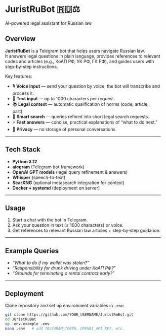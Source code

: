# JuristRuBot 🇷🇺⚖️  
AI-powered legal assistant for Russian law  

## Overview  
**JuristRuBot** is a Telegram bot that helps users navigate Russian law.  
It answers legal questions in plain language, provides references to relevant codes and articles (e.g., КоАП РФ, УК РФ, ГК РФ), and guides users with step-by-step instructions.  

Key features:  
- 🎙️ **Voice input** — send your question by voice, the bot will transcribe and process it.  
- 💬 **Text input** — up to 1000 characters per request.  
- 📚 **Legal context** — automatic qualification of norms (code, article, part).  
- 🔎 **Smart search** — queries refined into short legal search requests.  
- ⚡ **Fast answers** — concise, practical explanations of “what to do next.”  
- 🔐 **Privacy** — no storage of personal conversations.  

---

## Tech Stack  
- **Python 3.12**  
- **aiogram** (Telegram bot framework)  
- **OpenAI GPT models** (legal query refinement & answers)  
- **Whisper** (speech-to-text)  
- **SearXNG** (optional metasearch integration for context)  
- **Docker + systemd** (deployment on server)  

---

## Usage  
1. Start a chat with the bot in Telegram.  
2. Ask your question in text (≤ 1000 characters) or voice.  
3. Get references to relevant Russian law articles + step-by-step guidance.  

---

## Example Queries  
- *“What to do if my wallet was stolen?”*  
- *“Responsibility for drunk driving under КоАП РФ?”*  
- *“Grounds for terminating a rental contract early?”*  

---

## Deployment  

Clone repository and set up environment variables in `.env`:

```bash
git clone https://github.com/YOUR_USERNAME/JuristRuBot.git
cd JuristRuBot
cp .env.example .env
nano .env   # add TELEGRAM_TOKEN, OPENAI_API_KEY, etc.
